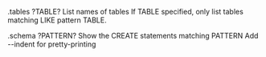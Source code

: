 .tables ?TABLE?        List names of tables
                         If TABLE specified, only list tables matching
                         LIKE pattern TABLE.       


.schema ?PATTERN?      Show the CREATE statements matching PATTERN
                          Add --indent for pretty-printing